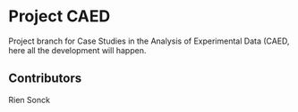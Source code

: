 # Project CAED
Project branch for Case Studies in the Analysis of Experimental Data (CAED, here all the development will happen. 

## Contributors
Rien Sonck
